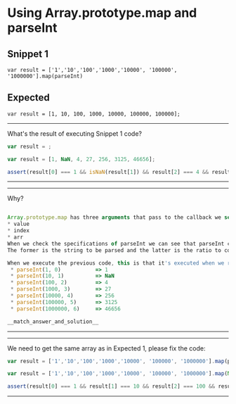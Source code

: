 # Using Array.prototype.map and parseInt

## Snippet 1
```
var result = ['1','10','100','1000','10000', '100000', '1000000'].map(parseInt)
```

## Expected
```
var result = [1, 10, 100, 1000, 10000, 100000, 100000];
```
---
What's the result of executing Snippet 1 code?
```js
var result = ;
```
```js
var result = [1, NaN, 4, 27, 256, 3125, 46656];
```
```js
assert(result[0] === 1 && isNaN(result[1]) && result[2] === 4 && result[3] === 27 && result[4] === 256 &&& result[5] === 3125 && result[6] === 46656);
```
---

---
Why?
```js

```
```js
Array.prototype.map has three arguments that pass to the callback we set as argument:
* value
* index
* arr
When we check the specifications of parseInt we can see that parseInt could receive two arguments.
The former is the string to be parsed and the latter is the ratio to convert the value.

When we execute the previous code, this is that it's executed when we run the Snippet 1 code:
 * parseInt(1, 0)           => 1
 * parseInt(10, 1)          => NaN
 * parseInt(100, 2)         => 4
 * parseInt(1000, 3)        => 27
 * parseInt(10000, 4)       => 256
 * parseInt(100000, 5)      => 3125
 * parseInt(1000000, 6)     => 46656
```
```js
__match_answer_and_solution__
```
---

---
We need to get the same array as in Expected 1, please fix the code:
```js
var result = ['1','10','100','1000','10000', '100000', '1000000'].map(parseInt)
```
```js
var result = ['1','10','100','1000','10000', '100000', '1000000'].map(Number)
```
```js
assert(result[0] === 1 && result[1] === 10 && result[2] === 100 && result[3] === 1000 && result[4] === 10000 && result[5] === 100000 && result[6] === 1000000 );
```
---
